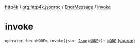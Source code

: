 [http4k](../../index.md) / [org.http4k.jsonrpc](../index.md) / [ErrorMessage](index.md) / [invoke](./invoke.md)

# invoke

`operator fun <NODE> invoke(json: `[`Json`](../../org.http4k.format/-json/index.md)`<`[`NODE`](invoke.md#NODE)`>): `[`NODE`](invoke.md#NODE) [(source)](https://github.com/http4k/http4k/blob/master/http4k-jsonrpc/src/main/kotlin/org/http4k/jsonrpc/ErrorMessage.kt#L8)